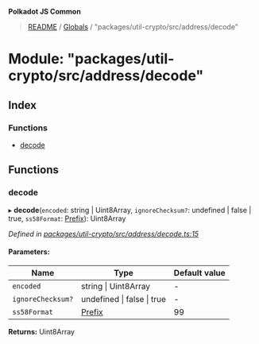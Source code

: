 **Polkadot JS Common**

> [README](../README.md) / [Globals](../globals.md) / "packages/util-crypto/src/address/decode"

# Module: "packages/util-crypto/src/address/decode"

## Index

### Functions

* [decode](_packages_util_crypto_src_address_decode_.md#decode)

## Functions

### decode

▸ **decode**(`encoded`: string \| Uint8Array, `ignoreChecksum?`: undefined \| false \| true, `ss58Format`: [Prefix](_packages_util_crypto_src_address_types_.md#prefix)): Uint8Array

*Defined in [packages/util-crypto/src/address/decode.ts:15](https://github.com/polkadot-js/common/blob/ce964d2f/packages/util-crypto/src/address/decode.ts#L15)*

#### Parameters:

Name | Type | Default value |
------ | ------ | ------ |
`encoded` | string \| Uint8Array | - |
`ignoreChecksum?` | undefined \| false \| true | - |
`ss58Format` | [Prefix](_packages_util_crypto_src_address_types_.md#prefix) | 99 |

**Returns:** Uint8Array

